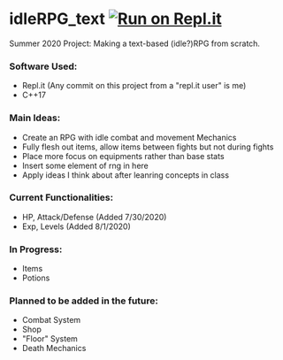 # idleRPG_text [![Run on Repl.it](https://repl.it/badge/github/Azenros/idleRPG_text)](https://repl.it/github/Azenros/idleRPG_text)
Summer 2020 Project: Making a text-based (idle?)RPG from scratch.

### Software Used:
- Repl.it (Any commit on this project from a "repl.it user" is me)
- C++17

### Main Ideas: 
- Create an RPG with idle combat and movement Mechanics
- Fully flesh out items, allow items between fights but not during fights
- Place more focus on equipments rather than base stats
- Insert some element of rng in here
- Apply ideas I think about after leanring concepts in class

### Current Functionalities:
- HP, Attack/Defense (Added 7/30/2020)
- Exp, Levels (Added 8/1/2020)

### In Progress:
- Items
- Potions

### Planned to be added in the future:
- Combat System
- Shop
- "Floor" System
- Death Mechanics